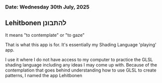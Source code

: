 ### Date: Wednesday 30th July, 2025


##  Lehitbonen להתבונן

It means "to contemplate" or "to gaze"

That is what this app is for. It's essentially my Shading Language 'playing' app.

I use it where I do not have access to my computer to practice the GLSL shading language including
any ideas I may come up with. Because of the contemplation that goes behind understanding how to use
GLSL to create patterns, I named the app Lehitbonen